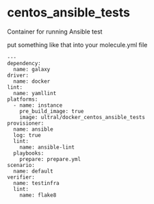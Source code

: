 # centos_ansible_tests
Container for running Ansible test

put something like that into your molecule.yml file
```
---
dependency:
  name: galaxy
driver:
  name: docker
lint:
  name: yamllint
platforms:
  - name: instance
    pre_build_image: true
    image: ultral/docker_centos_ansible_tests
provisioner:
  name: ansible
  log: true
  lint:
    name: ansible-lint
  playbooks:
    prepare: prepare.yml
scenario:
  name: default
verifier:
  name: testinfra
  lint:
    name: flake8
```

